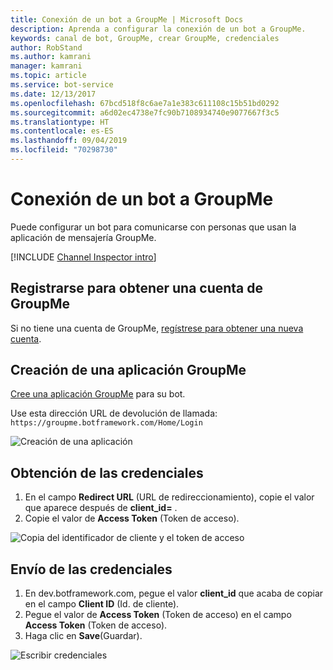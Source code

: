 ```yaml
---
title: Conexión de un bot a GroupMe | Microsoft Docs
description: Aprenda a configurar la conexión de un bot a GroupMe.
keywords: canal de bot, GroupMe, crear GroupMe, credenciales
author: RobStand
ms.author: kamrani
manager: kamrani
ms.topic: article
ms.service: bot-service
ms.date: 12/13/2017
ms.openlocfilehash: 67bcd518f8c6ae7a1e383c611108c15b51bd0292
ms.sourcegitcommit: a6d02ec4738e7fc90b7108934740e9077667f3c5
ms.translationtype: HT
ms.contentlocale: es-ES
ms.lasthandoff: 09/04/2019
ms.locfileid: "70298730"
---
```

# <a name="connect-a-bot-to-groupme"></a>Conexión de un bot a GroupMe

Puede configurar un bot para comunicarse con personas que usan la aplicación de mensajería GroupMe.

[!INCLUDE [Channel Inspector intro](~/includes/snippet-channel-inspector.md)]

## <a name="sign-up-for-a-groupme-account"></a>Registrarse para obtener una cuenta de GroupMe

Si no tiene una cuenta de GroupMe, [regístrese para obtener una nueva cuenta](https://web.groupme.com/signup).

## <a name="create-a-groupme-application"></a>Creación de una aplicación GroupMe

[Cree una aplicación GroupMe](https://dev.groupme.com/applications/new) para su bot.

Use esta dirección URL de devolución de llamada: `https://groupme.botframework.com/Home/Login`

![Creación de una aplicación](~/media/channels/GM-StepApp.png)

## <a name="gather-credentials"></a>Obtención de las credenciales

1. En el campo **Redirect URL** (URL de redireccionamiento), copie el valor que aparece después de **client_id=** .
2. Copie el valor de **Access Token** (Token de acceso).

![Copia del identificador de cliente y el token de acceso](~/media/channels/GM-StepClientId.png)


## <a name="submit-credentials"></a>Envío de las credenciales

1. En dev.botframework.com, pegue el valor **client_id** que acaba de copiar en el campo **Client ID** (Id. de cliente).
2. Pegue el valor de **Access Token** (Token de acceso) en el campo **Access Token** (Token de acceso).
2. Haga clic en **Save**(Guardar).

![Escribir credenciales](~/media/channels/GM-StepClientIDToken.png)
